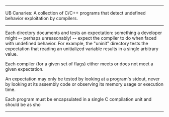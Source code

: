 ---------------------------------------------------------------------

UB Canaries: A collection of C/C++ programs that detect undefined
behavior exploitation by compilers.

---------------------------------------------------------------------

Each directory documents and tests an expectation: something a
developer might -- perhaps unreasonably! -- expect the compiler to do
when faced with undefined behavior. For example, the "uninit"
directory tests the expectation that reading an unitialized variable
results in a single arbitrary value.

Each compiler (for a given set of flags) either meets or does not
meet a given expectation.

An expectation may only be tested by looking at a program's stdout,
never by looking at its assembly code or observing its memory usage or
execution time.

Each program must be encapsulated in a single C compilation unit and
should be as sho

---------------------------------------------------------------------

